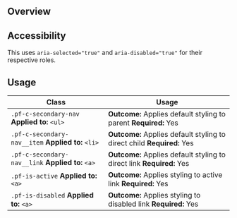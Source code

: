 ## Overview

## Accessibility
 This uses `aria-selected="true"` and `aria-disabled="true"` for their respective roles.

## Usage

| Class | Usage |
| -- | -- |
| `.pf-c-secondary-nav` **Applied to:** `<ul>` |  **Outcome:** Applies default styling to parent **Required:** Yes |
| `.pf-c-secondary-nav__item` **Applied to:** `<li>` |  **Outcome:** Applies default styling to direct child **Required:** Yes |
| `.pf-c-secondary-nav__link` **Applied to:** `<a>` | **Outcome:** Applies default styling to direct link **Required:** Yes |
| `.pf-is-active` **Applied to:** `<a>` | **Outcome:** Applies styling to active link **Required:** Yes |
| `.pf-is-disabled` **Applied to:** `<a>` | **Outcome:** Applies styling to disabled link **Required:** Yes |
